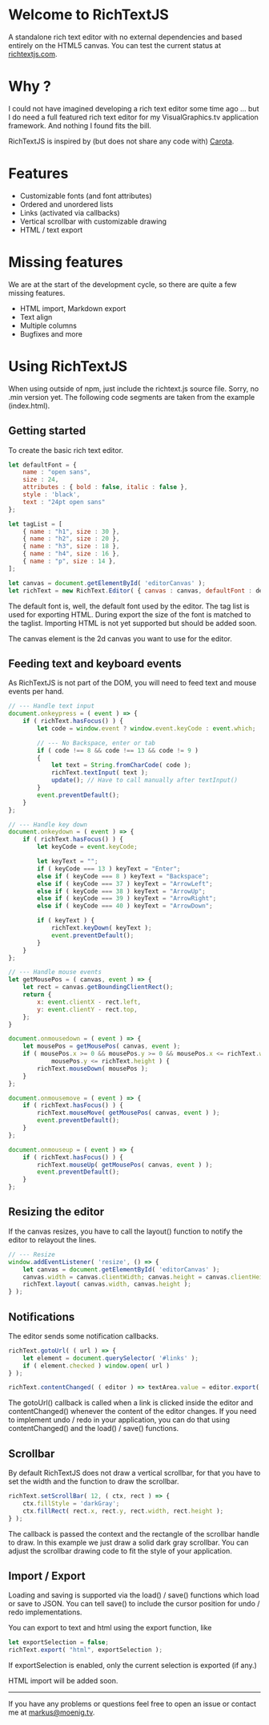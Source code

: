 # Welcome to RichTextJS
A standalone rich text editor with no external dependencies and based entirely on the HTML5 canvas. You can test the current status at [richtextjs.com](http://richtextjs.com).

# Why ?
I could not have imagined developing a rich text editor some time ago ... but I do need a full featured rich text editor for my VisualGraphics.tv application framework. And nothing I found fits the bill.

RichTextJS is inspired by (but does not share any code with) [Carota](https://github.com/danielearwicker/carota).

# Features

* Customizable fonts (and font attributes)
* Ordered and unordered lists
* Links (activated via callbacks)
* Vertical scrollbar with customizable drawing
* HTML / text export

# Missing features
We are at the start of the development cycle, so there are quite a few missing features.

* HTML import, Markdown export
* Text align
* Multiple columns
* Bugfixes and more

# Using RichTextJS
When using outside of npm, just include the richtext.js source file. Sorry, no .min version yet. The following code segments are taken from the example (index.html).

## Getting started

To create the basic rich text editor.

```javascript
let defaultFont = {
    name : "open sans",
    size : 24,
    attributes : { bold : false, italic : false },
    style : 'black',
    text : "24pt open sans"
};

let tagList = [
    { name : "h1", size : 30 },
    { name : "h2", size : 20 },
    { name : "h3", size : 18 },
    { name : "h4", size : 16 },
    { name : "p", size : 14 },
];

let canvas = document.getElementById( 'editorCanvas' );
let richText = new RichText.Editor( { canvas : canvas, defaultFont : defaultFont, tagList : tagList } );
```
The default font is, well, the default font used by the editor. The tag list is used for exporting HTML. During export the size of the font is matched to the taglist. Importing HTML is not yet supported but should be added soon.

The canvas element is the 2d canvas you want to use for the editor.

## Feeding text and keyboard events

As RichTextJS is not part of the DOM, you will need to feed text and mouse events per hand.

```javascript
// --- Handle text input
document.onkeypress = ( event ) => {
    if ( richText.hasFocus() ) {
        let code = window.event ? window.event.keyCode : event.which;

        // --- No Backspace, enter or tab
        if ( code !== 8 && code !== 13 && code != 9 )
        {
            let text = String.fromCharCode( code );
            richText.textInput( text );
            update(); // Have to call manually after textInput()
        }
        event.preventDefault();
    }
};

// --- Handle key down
document.onkeydown = ( event ) => {
    if ( richText.hasFocus() ) {
        let keyCode = event.keyCode;

        let keyText = "";
        if ( keyCode === 13 ) keyText = "Enter";
        else if ( keyCode === 8 ) keyText = "Backspace";
        else if ( keyCode === 37 ) keyText = "ArrowLeft";
        else if ( keyCode === 38 ) keyText = "ArrowUp";
        else if ( keyCode === 39 ) keyText = "ArrowRight";
        else if ( keyCode === 40 ) keyText = "ArrowDown";

        if ( keyText ) {
            richText.keyDown( keyText );
            event.preventDefault();
        }
    }
};

// --- Handle mouse events
let getMousePos = ( canvas, event ) => {
    let rect = canvas.getBoundingClientRect();
    return {
        x: event.clientX - rect.left,
        y: event.clientY - rect.top,
    };
}

document.onmousedown = ( event ) => {
    let mousePos = getMousePos( canvas, event );
    if ( mousePos.x >= 0 && mousePos.y >= 0 && mousePos.x <= richText.width &&
            mousePos.y <= richText.height ) {
        richText.mouseDown( mousePos );
    }
};

document.onmousemove = ( event ) => {
    if ( richText.hasFocus() ) {
        richText.mouseMove( getMousePos( canvas, event ) );
        event.preventDefault();
    }
};

document.onmouseup = ( event ) => {
    if ( richText.hasFocus() ) {
        richText.mouseUp( getMousePos( canvas, event ) );
        event.preventDefault();
    }
};
```

## Resizing the editor

If the canvas resizes, you have to call the layout() function to notify the editor to relayout the lines.

```javascript
// --- Resize
window.addEventListener( 'resize', () => {
    let canvas = document.getElementById( 'editorCanvas' );
    canvas.width = canvas.clientWidth; canvas.height = canvas.clientHeight;
    richText.layout( canvas.width, canvas.height );
} );
```

## Notifications

The editor sends some notification callbacks.

```javascript
richText.gotoUrl( ( url ) => {
    let element = document.querySelector( '#links' );
    if ( element.checked ) window.open( url )
} );

richText.contentChanged( ( editor ) => textArea.value = editor.export( "html" ) );
```

The gotoUrl() callback is called when a link is clicked inside the editor and contentChanged() whenever the content of the editor changes. If you need to implement undo / redo in your application, you can do that using contentChanged() and the load() / save() functions.

## Scrollbar

By default RichTextJS does not draw a vertical scrollbar, for that you have to set the width and the function to draw the scrollbar.

```javascript
richText.setScrollBar( 12, ( ctx, rect ) => {
    ctx.fillStyle = 'darkGray';
    ctx.fillRect( rect.x, rect.y, rect.width, rect.height );
} );
```

The callback is passed the context and the rectangle of the scrollbar handle to draw. In this example we just draw a solid dark gray scrollbar. You can adjust the scrollbar drawing code to fit the style of your application.

## Import / Export

Loading and saving is supported via the load() / save() functions which load or save to JSON. You can tell save() to include the cursor position for undo / redo implementations.

You can export to text and html using the export function, like

```javascript
let exportSelection = false;
richText.export( "html", exportSelection );
```

If exportSelection is enabled, only the current selection is exported (if any.)

HTML import will be added soon.

---

If you have any problems or questions feel free to open an issue or contact me at markus@moenig.tv.
